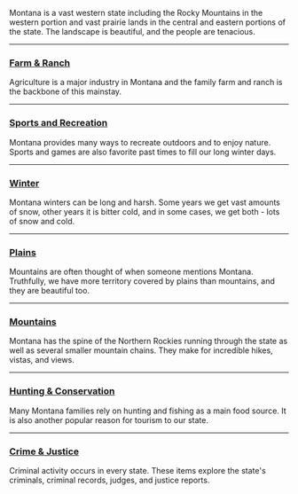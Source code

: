 Montana is a vast western state including the Rocky Mountains in the western portion and vast prairie lands in the central and eastern portions of the state. The landscape is beautiful, and the people are tenacious. 

---
### [Farm & Ranch](/search?q=Farm+OR+Farming+Or+Ranch+OR+Ranching&tags=MT)
Agriculture is a major industry in Montana and the family farm and ranch is the backbone of this mainstay.

---
### [Sports and Recreation](/search?q=Sports%20OR%20Recreation%20OR%20Games&tags=MT)
Montana provides many ways to recreate outdoors and to enjoy nature. Sports and games are also favorite past times to fill our long winter days. 

---
### [Winter](/search?q=Winter+OR+snow&tags=MT)
Montana winters can be long and harsh. Some years we get vast amounts of snow, other years it is bitter cold, and in some cases,  we get both - lots of snow and cold. 

---
### [Plains](/search?q=Plains+OR+Range+OR+Prairie+OR+Grassland&tags=MT)
Mountains are often thought of when someone mentions Montana. Truthfully, we have more territory covered by plains than mountains, and they are beautiful too. 

---
### [Mountains](/search?q=Mountains+OR+Peaks&tags=MT)
Montana has the spine of the Northern Rockies running through the state as well as several smaller mountain chains. They make for incredible hikes, vistas, and views. 

---
### [Hunting & Conservation](/search?q=Hunting+OR+Conservation+OR+Fishing&tags=MT)
Many Montana families rely on hunting and fishing as a main food source. It is also another popular reason for tourism to our state. 

---
### [Crime & Justice](/search?q=Crime+OR+Justice+OR+Prison+OR+Judge&tags=MT) 
Criminal activity occurs in every state. These items explore the state's criminals, criminal records, judges, and justice reports. 

